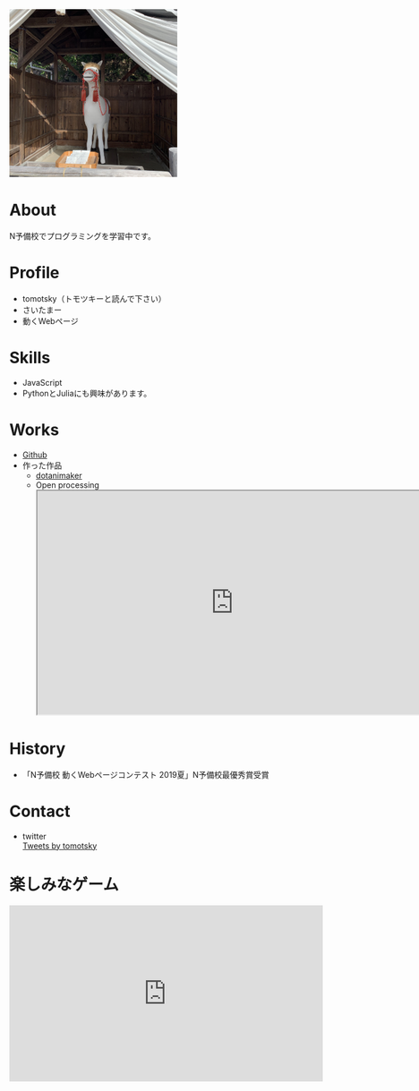 <img src="IMG_1467.jpg" width="300">

# About
N予備校でプログラミングを学習中です。

# Profile
- tomotsky（トモツキーと読んで下さい）
- さいたまー
- 動くWebページ

# Skills
- JavaScript
- PythonとJuliaにも興味があります。

# Works
- [Github](https://github.com/tomotsky)
- 作った作品
  - [dotanimaker](https://github.com/tomotsky/dotanimaker)
  - Open processing<br>
    <iframe src="https://www.openprocessing.org/sketch/825173/embed/" width="700" height="400"></iframe>

# History
- 「N予備校 動くWebページコンテスト 2019夏」N予備校最優秀賞受賞

# Contact
- twitter<br>
<a class="twitter-timeline" data-width="300" data-height="400" data-theme="dark" href="https://twitter.com/tomotsky?ref_src=twsrc%5Etfw">Tweets by tomotsky</a> <script async src="https://platform.twitter.com/widgets.js" charset="utf-8"></script>

# 楽しみなゲーム
<iframe width="560" height="315" src="https://www.youtube.com/embed/fmzt-e9SjBw" frameborder="0" allow="accelerometer; autoplay; encrypted-media; gyroscope; picture-in-picture" allowfullscreen></iframe>
